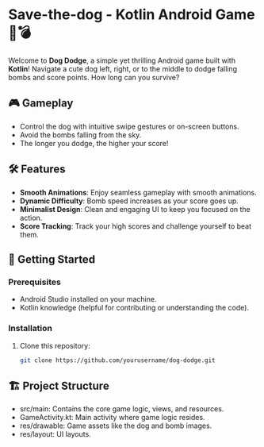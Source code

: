 # Save-the-dog - Kotlin Android Game 🐾💣

Welcome to **Dog Dodge**, a simple yet thrilling Android game built with **Kotlin**! Navigate a cute dog left, right, or to the middle to dodge falling bombs and score points. How long can you survive?

## 🎮 Gameplay
- Control the dog with intuitive swipe gestures or on-screen buttons.
- Avoid the bombs falling from the sky.
- The longer you dodge, the higher your score!

## 🛠️ Features
- **Smooth Animations**: Enjoy seamless gameplay with smooth animations.
- **Dynamic Difficulty**: Bomb speed increases as your score goes up.
- **Minimalist Design**: Clean and engaging UI to keep you focused on the action.
- **Score Tracking**: Track your high scores and challenge yourself to beat them.

## 🚀 Getting Started

### Prerequisites
- Android Studio installed on your machine.
- Kotlin knowledge (helpful for contributing or understanding the code).

### Installation
1. Clone this repository:
   ```bash
   git clone https://github.com/yourusername/dog-dodge.git

## 🏗️ Project Structure
- src/main: Contains the core game logic, views, and resources.
- GameActivity.kt: Main activity where game logic resides.
- res/drawable: Game assets like the dog and bomb images.
- res/layout: UI layouts.
